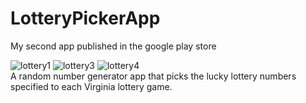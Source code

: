 # LotteryPickerApp
My second app published in the google play store

![lottery1](https://user-images.githubusercontent.com/31660513/41811267-6ab57b06-76da-11e8-9faf-f2b99a7d9550.png)
![lottery3](https://user-images.githubusercontent.com/31660513/41811271-7077d1d8-76da-11e8-9eb7-67dd9af7414b.png)
![lottery4](https://user-images.githubusercontent.com/31660513/41811274-73b83982-76da-11e8-99f2-ef8cad30da0f.png)\
A random number generator app that picks the lucky lottery numbers specified to each Virginia lottery game.
